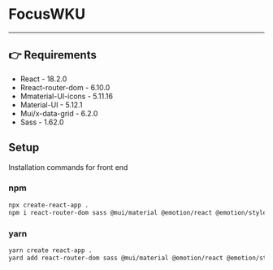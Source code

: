 # FocusWKU 

---

## 👉 Requirements

- React - 18.2.0
- Rreact-router-dom - 6.10.0
- Mmaterial-UI-icons - 5.11.16
- Material-UI - 5.12.1
- Mui/x-data-grid - 6.2.0
- Sass - 1.62.0

## Setup

Installation commands for front end

### npm

```sh
npx create-react-app .
npm i react-router-dom sass @mui/material @emotion/react @emotion/styled @mui/icons-material @mui/x-data-grid
```

### yarn

```sh
yarn create react-app .
yard add react-router-dom sass @mui/material @emotion/react @emotion/styled @mui/icons-material @mui/x-data-grid
```


